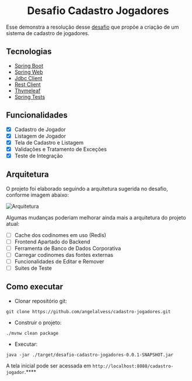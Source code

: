 <h1 align="center">
  Desafio Cadastro Jogadores
</h1>

Esse demonstra a resolução desse [desafio](https://github.com/uolhost/test-backEnd-Java.git) que propõe a criação de um sistema de cadastro de jogadores.

## Tecnologias

- [Spring Boot](https://spring.io/projects/spring-boot)
- [Spring Web](https://docs.spring.io/spring-framework/reference/web.html)
- [Jdbc Client](https://docs.spring.io/spring-boot/reference/data/sql.html#data.sql.jdbc-client)
- [Rest Client](https://docs.spring.io/spring-framework/reference/integration/rest-clients.html#rest-restclient)
- [Thymeleaf](https://docs.spring.io/spring-framework/reference/web/webmvc-view/mvc-thymeleaf.html)
- [Spring Tests](https://docs.spring.io/spring-framework/reference/testing.html)

## Funcionalidades

- [x] Cadastro de Jogador
- [x] Listagem de Jogador
- [x] Tela de Cadastro e Listagem
- [x] Validações e Tratamento de Exceções 
- [x] Teste de Integração

## Arquitetura

O projeto foi elaborado seguindo a arquitetura sugerida no desafio, conforme imagem abaixo:

![Arquitetura](.github/arquitetura.png)

Algumas mudanças poderiam melhorar ainda mais a arquitetura do projeto atual:

- [ ] Cache dos codinomes em uso (Redis)
- [ ] Frontend Apartado do Backend
- [ ] Ferramenta de Banco de Dados Corporativa
- [ ] Carregar codinomes das fontes externas
- [ ] Funcionalidades de Editar e Remover
- [ ] Suites de Teste

## Como executar

- Clonar repositório git:
```
git clone https://github.com/angelalvess/cadastro-jogadores.git
```
- Construir o projeto:
```
./mvnw clean package
```
- Executar:
```
java -jar ./target/desafio-cadastro-jogadores-0.0.1-SNAPSHOT.jar
```

A tela inicial pode ser acessada em `http://localhost:8080/cadastro-jogador`.****
